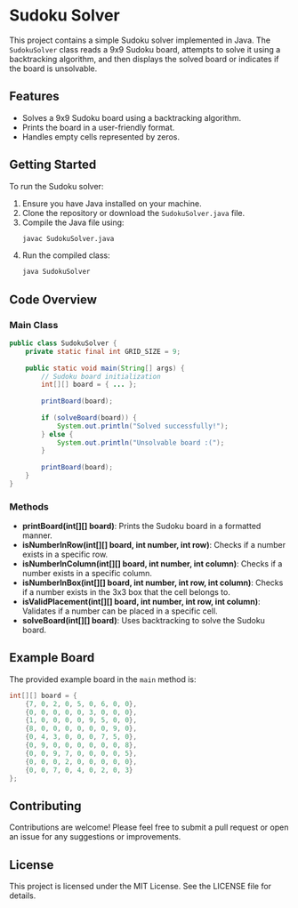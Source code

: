 # Sudoku Solver

This project contains a simple Sudoku solver implemented in Java. The `SudokuSolver` class reads a 9x9 Sudoku board, attempts to solve it using a backtracking algorithm, and then displays the solved board or indicates if the board is unsolvable.

## Features

- Solves a 9x9 Sudoku board using a backtracking algorithm.
- Prints the board in a user-friendly format.
- Handles empty cells represented by zeros.

## Getting Started

To run the Sudoku solver:

1. Ensure you have Java installed on your machine.
2. Clone the repository or download the `SudokuSolver.java` file.
3. Compile the Java file using:
   ```bash
   javac SudokuSolver.java
   ```
4. Run the compiled class:
   ```bash
   java SudokuSolver
   ```

## Code Overview

### Main Class

```java
public class SudokuSolver {
    private static final int GRID_SIZE = 9;
    
    public static void main(String[] args) {
        // Sudoku board initialization
        int[][] board = { ... };
        
        printBoard(board);
        
        if (solveBoard(board)) {
            System.out.println("Solved successfully!");
        } else {
            System.out.println("Unsolvable board :(");
        }
        
        printBoard(board);
    }
}
```

### Methods

- **printBoard(int[][] board)**: Prints the Sudoku board in a formatted manner.
- **isNumberInRow(int[][] board, int number, int row)**: Checks if a number exists in a specific row.
- **isNumberInColumn(int[][] board, int number, int column)**: Checks if a number exists in a specific column.
- **isNumberInBox(int[][] board, int number, int row, int column)**: Checks if a number exists in the 3x3 box that the cell belongs to.
- **isValidPlacement(int[][] board, int number, int row, int column)**: Validates if a number can be placed in a specific cell.
- **solveBoard(int[][] board)**: Uses backtracking to solve the Sudoku board.

## Example Board

The provided example board in the `main` method is:

```java
int[][] board = {
    {7, 0, 2, 0, 5, 0, 6, 0, 0},
    {0, 0, 0, 0, 0, 3, 0, 0, 0},
    {1, 0, 0, 0, 0, 9, 5, 0, 0},
    {8, 0, 0, 0, 0, 0, 0, 9, 0},
    {0, 4, 3, 0, 0, 0, 7, 5, 0},
    {0, 9, 0, 0, 0, 0, 0, 0, 8},
    {0, 0, 9, 7, 0, 0, 0, 0, 5},
    {0, 0, 0, 2, 0, 0, 0, 0, 0},
    {0, 0, 7, 0, 4, 0, 2, 0, 3}
};
```

## Contributing

Contributions are welcome! Please feel free to submit a pull request or open an issue for any suggestions or improvements.

## License

This project is licensed under the MIT License. See the LICENSE file for details.
